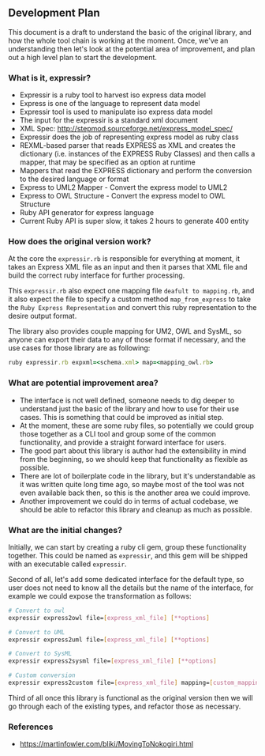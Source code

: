 ## Development Plan

This document is a draft to understand the basic of the original library, and
how the whole tool chain is working at the moment. Once, we've an understanding
then let's look at the potential area of improvement, and plan out a high level
plan to start the development.

### What is it, expressir?

* Expressir is a ruby tool to harvest iso express data model
* Express is one of the language to represent data model
* Expressir tool is used to manipulate iso express data model
* The input for the expressir is a standard xml document
* XML Spec: http://stepmod.sourceforge.net/express_model_spec/
* Expressir does the job of representing express model as ruby class
* REXML-based parser that reads EXPRESS as XML and creates the dictionary (i.e.
  instances of the EXPRESS Ruby Classes) and then calls a mapper, that may be
  specified as an option at runtime
* Mappers that read the EXPRESS dictionary and perform the conversion to the
  desired language or format
* Express to UML2 Mapper - Convert the express model to UML2
* Express to OWL Structure - Convert the express model to OWL Structure
* Ruby API generator for express language
* Current Ruby API is super slow, it takes 2 hours to generate 400 entity

### How does the original version work?

At the core the `expressir.rb` is responsible for everything at moment, it takes
an Express XML file as an input and then it parses that XML file and build the
correct ruby interface for further processing.

This `expressir.rb` also expect one mapping file `deafult to mapping.rb`, and it
also expect the file to specify a custom method `map_from_express` to take the
`Ruby Express Representation` and convert this ruby representation to the
desire output format.

The library also provides couple mapping for UM2, OWL and SysML, so anyone can
export their data to any of those format if necessary, and the use cases for
those library are as following:

```ruby
ruby expressir.rb expxml=<schema.xml> map=<mapping_owl.rb>
```

### What are potential improvement area?

* The interface is not well defined, someone needs to dig deeper to understand
  just the basic of the library and how to use for their use cases. This is
  something that could be improved as initial step.
* At the moment, these are some ruby files, so potentially we could group those
  together as a CLI tool and group some of the common functionality, and provide
  a straight forward interface for users.
* The good part about this library is author had the extensibility in mind from
  the beginning, so we should keep that functionality as flexible as possible.
* There are lot of boilerplate code in the library, but it's understandable as
  it was written quite long time ago, so maybe most of the tool was not even
  available back then, so this is the another area we could improve.
* Another improvement we could do in terms of actual codebase, we should be able
  to refactor this library and cleanup as much as possible.

### What are the initial changes?

Initially, we can start by creating a ruby cli gem, group these functionality
together. This could be named as `expressir`, and this gem will be shipped with an
executable called `expressir`.

Second of all, let's add some dedicated interface for the default type, so user
does not need to know all the details but the name of the interface, for example
we could expose the transformation as follows:

```sh
# Convert to owl
expressir express2owl file=[express_xml_file] [**options]

# Convert to UML
expressir express2uml file=[express_xml_file] [**options]

# Convert to SysML
expressir express2sysml file=[express_xml_file] [**options]

# Custom conversion
expressir express2custom file=[express_xml_file] mapping=[custom_mapping.rb]
```

Third of all once this library is functional as the original version then we
will go through each of the existing types, and refactor those as necessary.

### References

* https://martinfowler.com/bliki/MovingToNokogiri.html
